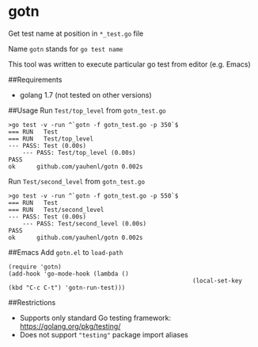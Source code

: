 # gotn
Get test name at position in `*_test.go` file

Name `gotn` stands for `go test name`

This tool was written to execute particular go test from editor (e.g. Emacs)

##Requirements
- golang 1.7 (not tested on other versions)

##Usage
Run `Test/top_level` from `gotn_test.go`
```
>go test -v -run ^`gotn -f gotn_test.go -p 350`$
=== RUN   Test
=== RUN   Test/top_level
--- PASS: Test (0.00s)
    --- PASS: Test/top_level (0.00s)
PASS
ok      github.com/yauhenl/gotn 0.002s
```

Run `Test/second_level` from `gotn_test.go`
```
>go test -v -run ^`gotn -f gotn_test.go -p 550`$
=== RUN   Test
=== RUN   Test/second_level
--- PASS: Test (0.00s)
    --- PASS: Test/second_level (0.00s)
PASS
ok      github.com/yauhenl/gotn 0.002s
```

##Emacs
Add `gotn.el` to `load-path`
```
(require 'gotn)
(add-hook 'go-mode-hook (lambda ()
													(local-set-key (kbd "C-c C-t") 'gotn-run-test)))
```

##Restrictions
- Supports only standard Go testing framework: https://golang.org/pkg/testing/
- Does not support `"testing"` package import aliases
